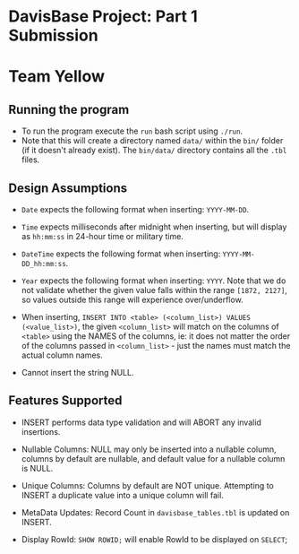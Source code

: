 # DavisBase Project: Part 1 Submission
# Team Yellow

## Running the program
* To run the program execute the `run` bash script using `./run`.
* Note that this will create a directory named `data/` within the `bin/` folder (if it doesn't already exist). The `bin/data/` directory contains all the `.tbl` files. 

## Design Assumptions
* `Date` expects the following format when inserting: `YYYY-MM-DD`.

* `Time` expects milliseconds after midnight when inserting, but will display as `hh:mm:ss` in 24-hour time or military time. 

* `DateTime` expects the following format when inserting: `YYYY-MM-DD_hh:mm:ss`.

* `Year` expects the following format when inserting: `YYYY`. Note that we do not validate whether the given value falls within the range `[1872, 2127]`, so values outside this range will experience over/underflow.

* When inserting, `INSERT INTO <table> (<column_list>) VALUES (<value_list>)`, the given `<column_list>` will match on the columns of `<table>` using the NAMES of the columns, ie: it does not matter the order of the columns passed in `<column_list>` - just the names must match the actual column names. 

* Cannot insert the string NULL. 

## Features Supported
* INSERT performs data type validation and will ABORT any invalid insertions.

* Nullable Columns: NULL may only be inserted into a nullable column, columns by default are nullable, and default value for a nullable column is NULL.

* Unique Columns: Columns by default are NOT unique. Attempting to INSERT a duplicate value into a unique column will fail.

* MetaData Updates: Record Count in `davisbase_tables.tbl` is updated on INSERT.

* Display RowId: `SHOW ROWID;` will enable RowId to be displayed on `SELECT`;
